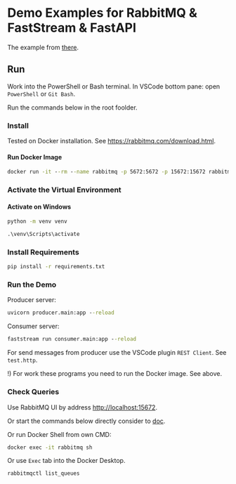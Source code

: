 # Demo Examples for RabbitMQ & FastStream & FastAPI

The example from [there](https://faststream.airt.ai/latest/getting-started/integrations/fastapi).

## Run

Work into the PowerShell or Bash terminal. In VSCode bottom pane: open `PowerShell` or `Git Bash`.

Run the commands below in the root foolder.

### Install

Tested on Docker installation. See <https://rabbitmq.com/download.html>.

#### Run Docker Image

```cmd
docker run -it --rm --name rabbitmq -p 5672:5672 -p 15672:15672 rabbitmq:3.12-management
```

### Activate the Virtual Environment

#### Activate on Windows

```cmd
python -m venv venv
```

```cmd
.\venv\Scripts\activate
```

### Install Requirements

```cmd
pip install -r requirements.txt
```

### Run the Demo

Producer server:

```cmd
uvicorn producer.main:app --reload
```

Consumer server:

```cmd
faststream run consumer.main:app --reload
```

For send messages from producer use the VSCode plugin `REST Client`.
See `test.http`.

!) For work these programs you need to run the Docker image. See above.

### Check Queries

Use RabbitMQ UI by address <http://localhost:15672>.

Or start the commands below directly consider to [doc](https://docs.docker.com/engine/reference/commandline/exec/).

Or run Docker Shell
from own CMD:

```cmd
docker exec -it rabbitmq sh
```

Or use `Exec` tab into the Docker Desktop.

```cmd
rabbitmqctl list_queues
```
